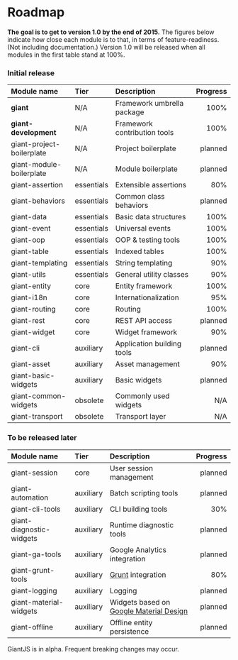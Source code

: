 <!-- @@@page:roadmap@@@ -->
<!-- @@@title:Roadmap@@@ -->

Roadmap
=======

**The goal is to get to version 1.0 by the end of 2015.** The figures below indicate how close each module is to that, in terms of feature-readiness. (Not including documentation.) Version 1.0 will be released when all modules in the first table stand at 100%.

### Initial release

| Module name | Tier | Description | Progress
|:------------|:-----|:------------|----------:
| **giant** | N/A | Framework umbrella package | 100%
| **giant-development** | N/A | Framework contribution tools | 100%
| giant-project-boilerplate | N/A | Project boilerplate | planned
| giant-module-boilerplate | N/A | Module boilerplate | planned
| giant-assertion | essentials | Extensible assertions | 80%
| giant-behaviors | essentials | Common class behaviors | planned
| giant-data | essentials | Basic data structures | 100%
| giant-event | essentials | Universal events | 100%
| giant-oop | essentials | OOP & testing tools | 100%
| giant-table | essentials | Indexed tables | 100%
| giant-templating | essentials | String templating | 90%
| giant-utils | essentials | General utility classes | 90%
| giant-entity | core | Entity framework | 100%
| giant-i18n | core | Internationalization | 95%
| giant-routing | core | Routing | 100%
| giant-rest | core | REST API access | planned
| giant-widget | core | Widget framework | 90%
| giant-cli | auxiliary | Application building tools | planned
| giant-asset | auxiliary | Asset management | 90%
| giant-basic-widgets | auxiliary | Basic widgets | planned
| giant-common-widgets | obsolete | Commonly used widgets | N/A
| giant-transport | obsolete | Transport layer | N/A

### To be released later

| Module name | Tier | Description | Progress
|:------------|:-----|:------------|---------:
| giant-session | core | User session management | planned
| giant-automation | auxiliary | Batch scripting tools | planned
| giant-cli-tools | auxiliary | CLI building tools | 30%
| giant-diagnostic-widgets | auxiliary | Runtime diagnostic tools | planned
| giant-ga-tools | auxiliary | Google Analytics integration | planned
| giant-grunt-tools | auxiliary | [Grunt](http://gruntjs.com/) integration | 80%
| giant-logging | auxiliary | Logging | planned
| giant-material-widgets | auxiliary | Widgets based on [Google Material Design](https://www.google.com/design/spec/material-design) | planned
| giant-offline | auxiliary | Offline entity persistence | planned

GiantJS is in alpha. Frequent breaking changes may occur.
